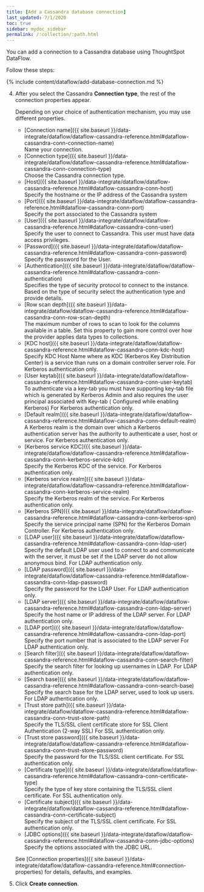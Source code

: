 ```yaml
---
title: [Add a Cassandra database connection]
last_updated: 7/1/2020
toc: true
sidebar: mydoc_sidebar
permalink: /:collection/:path.html
---
```

You can add a connection to a Cassandra database using ThoughtSpot DataFlow.

Follow these steps:

{% include content/dataflow/add-database-connection.md %}

4. After you select the Cassandra **Connection type**, the rest of the connection properties appear.

   Depending on your choice of authentication mechanism, you may use different properties.

   <!--<details>
     <summary>See the <strong>Create connection</strong> screen for Cassandra, with <em>no authentication</em> option</summary>
     <p>
      <img src="../../images/dataflow-cassandra-no-auth-create.png" alt="add a Cassandra connection without authentication" /></p>
   </details>

   <details>
     <summary>See the <strong>Create connection</strong> screen for Cassandra, with <em>SSL authentication</em> option</summary>
     <p>
      <img src="../../images/dataflow-cassandra-ssl-create.png" alt="add a Cassandra connection with SSL authentication" /></p>
   </details>    

   <details>
     <summary>See the <strong>Create connection</strong> screen for Cassandra, with <em>LDAP authentication</em> option</summary>
     <p>
      <img src="../../images/dataflow-cassandra-ldap-create.png" alt="add a Cassandra connection with LDAP authentication" /></p>
   </details>

   <details>
     <summary>See the <strong>Create connection</strong> screen for Cassandra, with <em>Kerberos authentication</em> option</summary>
     <p>
      <img src="../../images/dataflow-cassandra-kerberos-create.png" alt="add a Cassandra connection with Kerberos authentication" /></p>
   </details>  -->

   * [Connection name]({{ site.baseurl }}/data-integrate/dataflow/dataflow-cassandra-reference.html#dataflow-cassandra-conn-connection-name)<br/>Name your connection.
   * [Connection type]({{ site.baseurl }}/data-integrate/dataflow/dataflow-cassandra-reference.html#dataflow-cassandra-conn-connection-type)<br/>Choose the Cassandra connection type.
   * [Host]({{ site.baseurl }}/data-integrate/dataflow/dataflow-cassandra-reference.html#dataflow-cassandra-conn-host)<br/>Specify the hostname or the IP address of the Cassandra system
   * [Port]({{ site.baseurl }}/data-integrate/dataflow/dataflow-cassandra-reference.html#dataflow-cassandra-conn-port)<br/>Specify the port associated to the Cassandra system
   * [User]({{ site.baseurl }}/data-integrate/dataflow/dataflow-cassandra-reference.html#dataflow-cassandra-conn-user)<br/>Specify the user to connect to Cassandra. This user must have data access privileges.
   * [Password]({{ site.baseurl }}/data-integrate/dataflow/dataflow-cassandra-reference.html#dataflow-cassandra-conn-password)<br/>Specify the password for the User.
   * [Authentication]({{ site.baseurl }}/data-integrate/dataflow/dataflow-cassandra-reference.html#dataflow-cassandra-conn-authentication)<br/>Specifies the type of security protocol to connect to the instance. Based on the type of security select the authentication type and provide details.
   * [Row scan depth]({{ site.baseurl }}/data-integrate/dataflow/dataflow-cassandra-reference.html#dataflow-cassandra-conn-row-scan-depth)<br/>The maximum number of rows to scan to look for the columns available in a table. Set this property to gain more control over how the provider applies data types to collections.
   * [KDC host]({{ site.baseurl }}/data-integrate/dataflow/dataflow-cassandra-reference.html#dataflow-cassandra-conn-kdc-host)<br/>Specify KDC Host Name where as KDC (Kerberos Key Distribution Center) is a service than runs on a domain controller server role.  For Kerberos authentication only.
   * [User keytab]({{ site.baseurl }}/data-integrate/dataflow/dataflow-cassandra-reference.html#dataflow-cassandra-conn-user-keytab)<br/>To authenticate via a key-tab you must have supporting key-tab file which is generated by Kerberos Admin and also requires the user principal associated with Key-tab ( Configured while enabling Kerberos) For Kerberos authentication only.
   * [Default realm]({{ site.baseurl }}/data-integrate/dataflow/dataflow-cassandra-reference.html#dataflow-cassandra-conn-default-realm)<br/>A Kerberos realm is the domain over which a Kerberos authentication server has the authority to authenticate a user, host or service.  For Kerberos authentication only.
   * [Kerberos service KDC]({{ site.baseurl }}/data-integrate/dataflow/dataflow-cassandra-reference.html#dataflow-cassandra-conn-kerberos-service-kdc)<br/>Specify the Kerberos KDC of the service. For Kerberos authentication only.
   * [Kerberos service realm]({{ site.baseurl }}/data-integrate/dataflow/dataflow-cassandra-reference.html#dataflow-cassandra-conn-kerberos-service-realm)<br/>Specify the Kerberos realm of the service. For Kerberos authentication only.
   * [Kerberos SPN]({{ site.baseurl }}/data-integrate/dataflow/dataflow-cassandra-reference.html#dataflow-cassandra-conn-kerberos-spn)<br/>Specify the service principal name (SPN) for the Kerberos Domain Controller. For Kerberos authentication only.
   * [LDAP user]({{ site.baseurl }}/data-integrate/dataflow/dataflow-cassandra-reference.html#dataflow-cassandra-conn-ldap-user)<br/>Specify the default LDAP user used to connect to and communicate with the server, it must be set if the LDAP server do not allow anonymous bind. For LDAP authentication only.
   * [LDAP password]({{ site.baseurl }}/data-integrate/dataflow/dataflow-cassandra-reference.html#dataflow-cassandra-conn-ldap-password)<br/>Specify the password for the LDAP User. For LDAP authentication only.
   * [LDAP server]({{ site.baseurl }}/data-integrate/dataflow/dataflow-cassandra-reference.html#dataflow-cassandra-conn-ldap-server)<br/>Specify the host name or IP address of the LDAP server. For LDAP authentication only.
   * [LDAP port]({{ site.baseurl }}/data-integrate/dataflow/dataflow-cassandra-reference.html#dataflow-cassandra-conn-ldap-port)<br/>Specify the port number that is associated to the LDAP server For LDAP authentication only.
   * [Search filter]({{ site.baseurl }}/data-integrate/dataflow/dataflow-cassandra-reference.html#dataflow-cassandra-conn-search-filter)<br/>Specify the search filter for looking up usernames in LDAP. For LDAP authentication only.
   * [Search base]({{ site.baseurl }}/data-integrate/dataflow/dataflow-cassandra-reference.html#dataflow-cassandra-conn-search-base)<br/>Specify the search base for the LDAP server, used to look up users. For LDAP authentication only.
   * [Trust store path]({{ site.baseurl }}/data-integrate/dataflow/dataflow-cassandra-reference.html#dataflow-cassandra-conn-trust-store-path)<br/>Specify the TLS/SSL client certificate store for SSL Client Authentication (2-way SSL) For SSL authentication only.
   * [Trust store password]({{ site.baseurl }}/data-integrate/dataflow/dataflow-cassandra-reference.html#dataflow-cassandra-conn-trust-store-password)<br/>Specify the password for the TLS/SSL client certificate.
    For SSL authentication only.
   * [Certificate type]({{ site.baseurl }}/data-integrate/dataflow/dataflow-cassandra-reference.html#dataflow-cassandra-conn-certificate-type)<br/>Specify the type of key store containing the TLS/SSL client certificate. For SSL authentication only.
   * [Certificate subject]({{ site.baseurl }}/data-integrate/dataflow/dataflow-cassandra-reference.html#dataflow-cassandra-conn-certificate-subject)<br/>Specify the subject of the TLS/SSL client certificate. For SSL authentication only.
   * [JDBC options]({{ site.baseurl }}/data-integrate/dataflow/dataflow-cassandra-reference.html#dataflow-cassandra-conn-jdbc-options)<br/>Specify the options associated with the JDBC URL.

   See [Connection properties]({{ site.baseurl }}/data-integrate/dataflow/dataflow-cassandra-reference.html#connection-properties) for details, defaults, and examples.

5. Click **Create connection**.   
